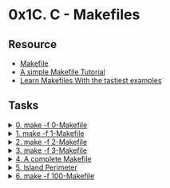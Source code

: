 # 0x1C. C - Makefiles

## Resource

- [Makefile](https://www.google.com/search?q=makefile)
- [A simple Makefile Tutorial](https://www.cs.colby.edu/maxwell/courses/tutorials/maketutor/)
- [Learn Makefiles With the tastiest examples](https://makefiletutorial.com/)

## Tasks

<details>
<summary><a href="./0-Makefile">0. make -f 0-Makefile</a></summary><br>

</details>

<details>
<summary><a href="./1-Makefile">1. make -f 1-Makefile</a></summary><br>

</details>

<details>
<summary><a href="./2-Makefile">2. make -f 2-Makefile</a></summary><br>

</details>

<details>
<summary><a href="./3-Makefile">3. make -f 3-Makefile</a></summary><br>

</details>

<details>
<summary><a href="./4-Makefile">4. A complete Makefile</a></summary><br>

</details>

<details>
<summary><a href="./5-island_perimeter.py">5. Island Perimeter</a></summary><br>

</details>

<details>
<summary><a href="./100-Makefile">6. make -f 100-Makefile</a></summary><br>

</details>